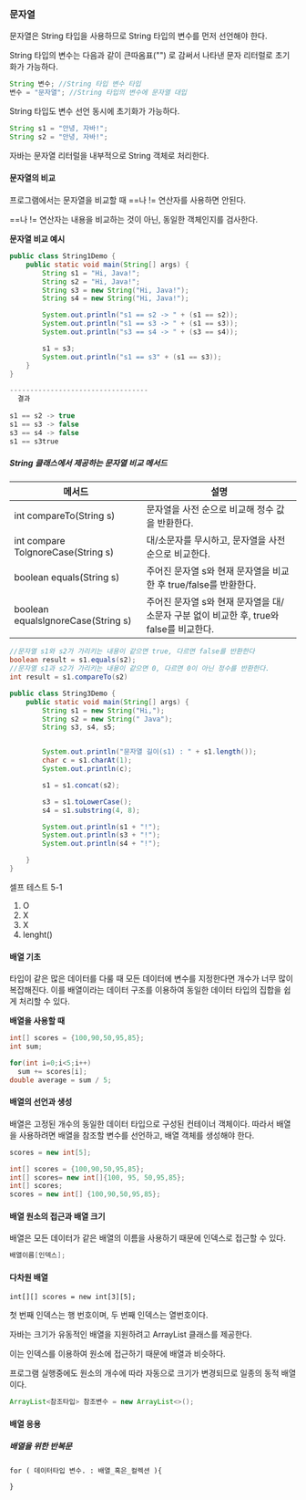 ### 문자열

문자열은 String 타입을 사용하므로 String 타입의 변수를 먼저 선언해야 한다. 

String 타입의 변수는 다음과 같이 큰따옴표("") 로 감써서 나타낸 문자 리터럴로 초기화가 가능하다.

```java
String 변수; //String 타입 변수 타입
변수 = "문자열"; //String 타입의 변수에 문자열 대입
```

String 타입도 변수 선언 동시에 초기화가 가능하다.

```java
String s1 = "안녕, 자바!";
String s2 = "안녕, 자바!";
```



자바는 문자열 리터럴을 내부적으로 String 객체로 처리한다. 



#### 문자열의 비교

프로그램에서는 문자열을 비교할 때 ==나 !=  연산자를 사용하면 안된다.

==나 != 연산자는 내용을 비교하는 것이 아닌,  동일한 객체인지를 검사한다.

**문자열 비교 예시**

```java
public class String1Demo {
    public static void main(String[] args) {
        String s1 = "Hi, Java!";
        String s2 = "Hi, Java!";
        String s3 = new String("Hi, Java!");
        String s4 = new String("Hi, Java!");

        System.out.println("s1 == s2 -> " + (s1 == s2));
        System.out.println("s1 == s3 -> " + (s1 == s3));
        System.out.println("s3 == s4 -> " + (s3 == s4));

        s1 = s3;
        System.out.println("s1 == s3" + (s1 == s3));
    }
}

----------------------------------
  결과 
  
s1 == s2 -> true
s1 == s3 -> false
s3 == s4 -> false
s1 == s3true
```



##### String 클래스에서 제공하는 문자열 비교 메서드

| 메서드                             | 설명                                                         |
| ---------------------------------- | ------------------------------------------------------------ |
| int compareTo(String s)            | 문자열을 사전 순으로 비교해 정수 값을 반환한다.              |
| int compare TolgnoreCase(String s) | 대/소문자를 무시하고, 문자열을 사전 순으로 비교한다.         |
| boolean equals(String s)           | 주어진 문자열 s와 현재 문자열을 비교한 후 true/false를 반환한다. |
| boolean equalslgnoreCase(String s) | 주어진 문자열 s와 현재 문자열을 대/소문자 구분 없이 비교한 후, true와 false를 비교한다. |

```java
//문자열 s1와 s2가 가리키는 내용이 같으면 true, 다르면 false를 반환한다
boolean result = s1.equals(s2);
//문자열 s1과 s2가 가리키는 내용이 같으면 0, 다르면 0이 아닌 정수를 반환한다.
int result = s1.compareTo(s2)
```

```java
public class String3Demo {
    public static void main(String[] args) {
        String s1 = new String("Hi,");
        String s2 = new String(" Java");
        String s3, s4, s5;


        System.out.println("문자열 길이(s1) : " + s1.length());
        char c = s1.charAt(1);
        System.out.println(c);

        s1 = s1.concat(s2);

        s3 = s1.toLowerCase();
        s4 = s1.substring(4, 8);

        System.out.println(s1 + "!");
        System.out.println(s3 + "!");
        System.out.println(s4 + "!");

    }
}
```



셀프 테스트 5-1



1. O
2. X
3. X
4. lenght()



#### 배열 기초

타입이 같은 많은 데이터를 다룰 때 모든 데이터에 변수를 지정한다면 개수가 너무 많이 복잡해진다. 이를 배열이라는 데이터 구조를 이용하여 동일한 데이터 타입의 집합을 쉽게 처리할 수 있다.



**배열을 사용할 때**

```java
int[] scores = {100,90,50,95,85};
int sum;

for(int i=0;i<5;i++)
  sum += scores[i];
double average = sum / 5;
```



#### 배열의 선언과 생성

배열은 고정된 개수의 동일한 데이터 타입으로 구성된 컨테이너 객체이다. 따라서 배열을 사용하려면 배열을 참조할 변수를 선언하고, 배열 객체를 생성해야 한다.

```java
scores = new int[5];
```

```java
int[] scores = {100,90,50,95,85};
int[] scores= new int[]{100, 95, 50,95,85};
int[] scores;
scores = new int[] {100,90,50,95,85};
```



#### 배열 원소의 접근과 배열 크기

배열은 모든 데이터가 같은 배열의 이름을 사용하기 때문에 인덱스로 접근할 수 있다.

```java
배열이름[인덱스];
```



#### 다차원 배열

```
int[][] scores = new int[3][5];
```

첫 번째 인덱스는 행 번호이며, 두 번째 인덱스는 열번호이다.

자바는 크기가 유동적인 배열을 지원하려고 ArrayList 클래스를 제공한다.

이는 인덱스를 이용하여 원소에 접근하기 때문에 배열과 비슷하다.

프로그램 실행중에도 원소의 개수에 따라 자동으로 크기가 변경되므로 일종의 동적 배열이다.



```java
ArrayList<참조타입> 참조변수 = new ArrayList<>();
```



#### 배열 응용

##### 배열을 위한 반복문

```
for ( 데이터타입 변수. : 배열_혹은_컬렉션 ){

}
```

